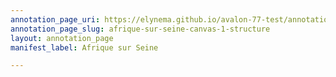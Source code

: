 ```yaml
---
annotation_page_uri: https://elynema.github.io/avalon-77-test/annotations/afrique-sur-seine-canvas-1-structure.json
annotation_page_slug: afrique-sur-seine-canvas-1-structure
layout: annotation_page
manifest_label: Afrique sur Seine

---
```

